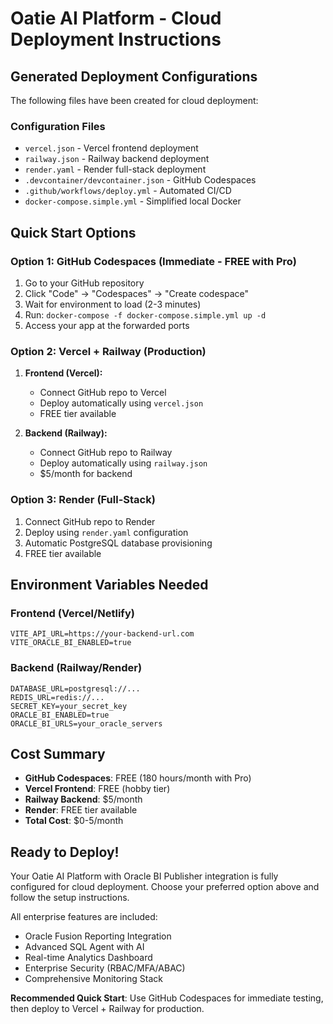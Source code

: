 # Oatie AI Platform - Cloud Deployment Instructions

## Generated Deployment Configurations

The following files have been created for cloud deployment:

### Configuration Files
- `vercel.json` - Vercel frontend deployment
- `railway.json` - Railway backend deployment  
- `render.yaml` - Render full-stack deployment
- `.devcontainer/devcontainer.json` - GitHub Codespaces
- `.github/workflows/deploy.yml` - Automated CI/CD
- `docker-compose.simple.yml` - Simplified local Docker

## Quick Start Options

### Option 1: GitHub Codespaces (Immediate - FREE with Pro)
1. Go to your GitHub repository
2. Click "Code" -> "Codespaces" -> "Create codespace"
3. Wait for environment to load (2-3 minutes)
4. Run: `docker-compose -f docker-compose.simple.yml up -d`
5. Access your app at the forwarded ports

### Option 2: Vercel + Railway (Production)
1. **Frontend (Vercel):**
   - Connect GitHub repo to Vercel
   - Deploy automatically using `vercel.json`
   - FREE tier available
   
2. **Backend (Railway):**
   - Connect GitHub repo to Railway
   - Deploy automatically using `railway.json`
   - $5/month for backend

### Option 3: Render (Full-Stack)
1. Connect GitHub repo to Render
2. Deploy using `render.yaml` configuration
3. Automatic PostgreSQL database provisioning
4. FREE tier available

## Environment Variables Needed

### Frontend (Vercel/Netlify)
```
VITE_API_URL=https://your-backend-url.com
VITE_ORACLE_BI_ENABLED=true
```

### Backend (Railway/Render)
```
DATABASE_URL=postgresql://...
REDIS_URL=redis://...
SECRET_KEY=your_secret_key
ORACLE_BI_ENABLED=true
ORACLE_BI_URLS=your_oracle_servers
```

## Cost Summary
- **GitHub Codespaces**: FREE (180 hours/month with Pro)
- **Vercel Frontend**: FREE (hobby tier)
- **Railway Backend**: $5/month
- **Render**: FREE tier available
- **Total Cost**: $0-5/month

## Ready to Deploy!

Your Oatie AI Platform with Oracle BI Publisher integration is fully configured for cloud deployment. Choose your preferred option above and follow the setup instructions.

All enterprise features are included:
- Oracle Fusion Reporting Integration
- Advanced SQL Agent with AI
- Real-time Analytics Dashboard
- Enterprise Security (RBAC/MFA/ABAC)
- Comprehensive Monitoring Stack

**Recommended Quick Start**: Use GitHub Codespaces for immediate testing, then deploy to Vercel + Railway for production.
